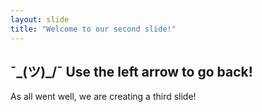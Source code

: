 ```yaml
---
layout: slide
title: "Welcome to our second slide!"
---
```

¯\_(ツ)_/¯
Use the left arrow to go back!
---
As all went well, we are creating a third slide!
